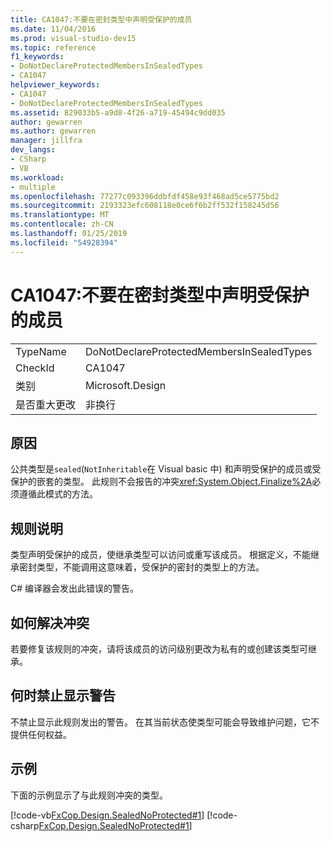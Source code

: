 ```yaml
---
title: CA1047:不要在密封类型中声明受保护的成员
ms.date: 11/04/2016
ms.prod: visual-studio-dev15
ms.topic: reference
f1_keywords:
- DoNotDeclareProtectedMembersInSealedTypes
- CA1047
helpviewer_keywords:
- CA1047
- DoNotDeclareProtectedMembersInSealedTypes
ms.assetid: 829033b5-a9d8-4f26-a719-45494c9dd035
author: gewarren
ms.author: gewarren
manager: jillfra
dev_langs:
- CSharp
- VB
ms.workload:
- multiple
ms.openlocfilehash: 77277c093396ddbfdf458e93f468ad5ce5775bd2
ms.sourcegitcommit: 2193323efc608118e0ce6f6b2ff532f158245d56
ms.translationtype: MT
ms.contentlocale: zh-CN
ms.lasthandoff: 01/25/2019
ms.locfileid: "54928394"
---
```

# <a name="ca1047-do-not-declare-protected-members-in-sealed-types"></a>CA1047:不要在密封类型中声明受保护的成员

|||
|-|-|
|TypeName|DoNotDeclareProtectedMembersInSealedTypes|
|CheckId|CA1047|
|类别|Microsoft.Design|
|是否重大更改|非换行|

## <a name="cause"></a>原因
 公共类型是`sealed`(`NotInheritable`在 Visual basic 中) 和声明受保护的成员或受保护的嵌套的类型。 此规则不会报告的冲突<xref:System.Object.Finalize%2A>必须遵循此模式的方法。

## <a name="rule-description"></a>规则说明
 类型声明受保护的成员，使继承类型可以访问或重写该成员。 根据定义，不能继承密封类型，不能调用这意味着，受保护的密封的类型上的方法。

 C# 编译器会发出此错误的警告。

## <a name="how-to-fix-violations"></a>如何解决冲突
 若要修复该规则的冲突，请将该成员的访问级别更改为私有的或创建该类型可继承。

## <a name="when-to-suppress-warnings"></a>何时禁止显示警告
 不禁止显示此规则发出的警告。 在其当前状态使类型可能会导致维护问题，它不提供任何权益。

## <a name="example"></a>示例
 下面的示例显示了与此规则冲突的类型。

 [!code-vb[FxCop.Design.SealedNoProtected#1](../code-quality/codesnippet/VisualBasic/ca1047-do-not-declare-protected-members-in-sealed-types_1.vb)]
 [!code-csharp[FxCop.Design.SealedNoProtected#1](../code-quality/codesnippet/CSharp/ca1047-do-not-declare-protected-members-in-sealed-types_1.cs)]
